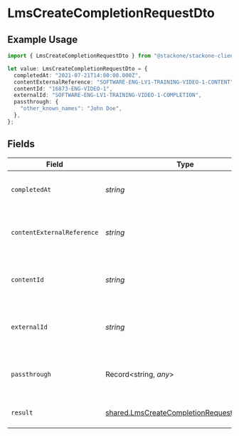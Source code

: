 # LmsCreateCompletionRequestDto

## Example Usage

```typescript
import { LmsCreateCompletionRequestDto } from "@stackone/stackone-client-ts/sdk/models/shared";

let value: LmsCreateCompletionRequestDto = {
  completedAt: "2021-07-21T14:00:00.000Z",
  contentExternalReference: "SOFTWARE-ENG-LV1-TRAINING-VIDEO-1-CONTENT",
  contentId: "16873-ENG-VIDEO-1",
  externalId: "SOFTWARE-ENG-LV1-TRAINING-VIDEO-1-COMPLETION",
  passthrough: {
    "other_known_names": "John Doe",
  },
};
```

## Fields

| Field                                                                                                           | Type                                                                                                            | Required                                                                                                        | Description                                                                                                     | Example                                                                                                         |
| --------------------------------------------------------------------------------------------------------------- | --------------------------------------------------------------------------------------------------------------- | --------------------------------------------------------------------------------------------------------------- | --------------------------------------------------------------------------------------------------------------- | --------------------------------------------------------------------------------------------------------------- |
| `completedAt`                                                                                                   | *string*                                                                                                        | :heavy_minus_sign:                                                                                              | The date the content was completed                                                                              | 2021-07-21T14:00:00.000Z                                                                                        |
| `contentExternalReference`                                                                                      | *string*                                                                                                        | :heavy_minus_sign:                                                                                              | The external ID associated with this content                                                                    | SOFTWARE-ENG-LV1-TRAINING-VIDEO-1-CONTENT                                                                       |
| `contentId`                                                                                                     | *string*                                                                                                        | :heavy_minus_sign:                                                                                              | The content ID associated with this completion                                                                  | 16873-ENG-VIDEO-1                                                                                               |
| `externalId`                                                                                                    | *string*                                                                                                        | :heavy_minus_sign:                                                                                              | The external ID associated with this completion                                                                 | SOFTWARE-ENG-LV1-TRAINING-VIDEO-1-COMPLETION                                                                    |
| `passthrough`                                                                                                   | Record<string, *any*>                                                                                           | :heavy_minus_sign:                                                                                              | Value to pass through to the provider                                                                           | {<br/>"other_known_names": "John Doe"<br/>}                                                                     |
| `result`                                                                                                        | [shared.LmsCreateCompletionRequestDtoResult](../../../sdk/models/shared/lmscreatecompletionrequestdtoresult.md) | :heavy_minus_sign:                                                                                              | The result of the completion                                                                                    |                                                                                                                 |